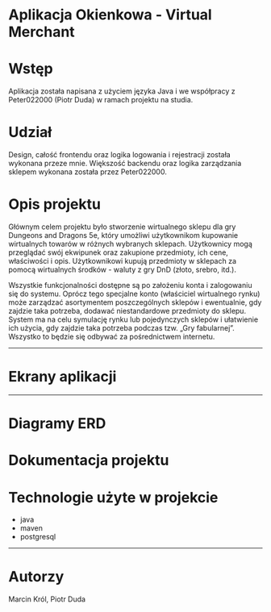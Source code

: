 # Aplikacja Okienkowa - Virtual Merchant

# Wstęp 
Aplikacja została napisana z użyciem języka Java i we współpracy z Peter022000 (Piotr Duda) w ramach projektu na studia.

# Udział
Design, całość frontendu oraz logika logowania i rejestracji została wykonana przeze mnie. Większość backendu oraz logika zarządzania sklepem wykonana została przez Peter022000.

# Opis projektu
Głównym celem projektu było stworzenie wirtualnego sklepu dla gry Dungeons and Dragons 5e, który umożliwi użytkownikom kupowanie wirtualnych towarów w różnych wybranych sklepach. Użytkownicy mogą przeglądać swój ekwipunek oraz zakupione przedmioty, ich cene, właściwości i opis.
Użytkownikowi kupują przedmioty w sklepach za pomocą wirtualnych środków - waluty z gry DnD (złoto, srebro, itd.). 

Wszystkie funkcjonalności dostępne są po założeniu konta i zalogowaniu się do systemu. Oprócz tego specjalne konto (właściciel wirtualnego rynku) może zarządzać asortymentem 
poszczególnych sklepów i ewentualnie, gdy zajdzie taka potrzeba, dodawać niestandardowe przedmioty do sklepu. System ma na celu symulację rynku lub pojedynczych sklepów i ułatwienie ich użycia, gdy zajdzie taka potrzeba 
podczas tzw. „Gry fabularnej”. Wszystko to będzie się odbywać za pośrednictwem internetu.

***

# Ekrany aplikacji


***

# Diagramy ERD


# Dokumentacja projektu


# Technologie użyte w projekcie
- java
- maven
- postgresql

***

# Autorzy
Marcin Król, Piotr Duda
